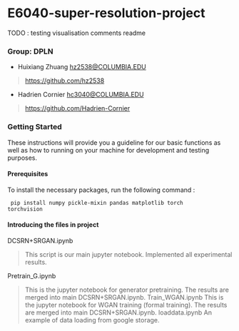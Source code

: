 # E6040-super-resolution-project

TODO : 
testing 
visualisation
comments
readme

### Group: DPLN
* 	Huixiang Zhuang hz2538@COLUMBIA.EDU
>https://github.com/hz2538
* 	Hadrien Cornier hc3040@COLUMBIA.EDU
>https://github.com/Hadrien-Cornier

### Getting Started
These instructions will provide you a guideline for our basic functions as well as how to running on your machine for development and testing purposes.
#### Prerequisites
To install the necessary packages, run the following command :

<code> pip install numpy pickle-mixin pandas matplotlib torch torchvision</code>
#### Introducing the files in project
DCSRN+SRGAN.ipynb
>This script is our main jupyter notebook. Implemented all experimental results.
>
Pretrain_G.ipynb
>This is the jupyter notebook for generator pretraining. 
>The results are merged into main DCSRN+SRGAN.ipynb.
Train_WGAN.ipynb
>This is the jupyter notebook for WGAN training (formal training).
>The results are merged into main DCSRN+SRGAN.ipynb.
loaddata.ipynb
>An example of data loading from google storage.
